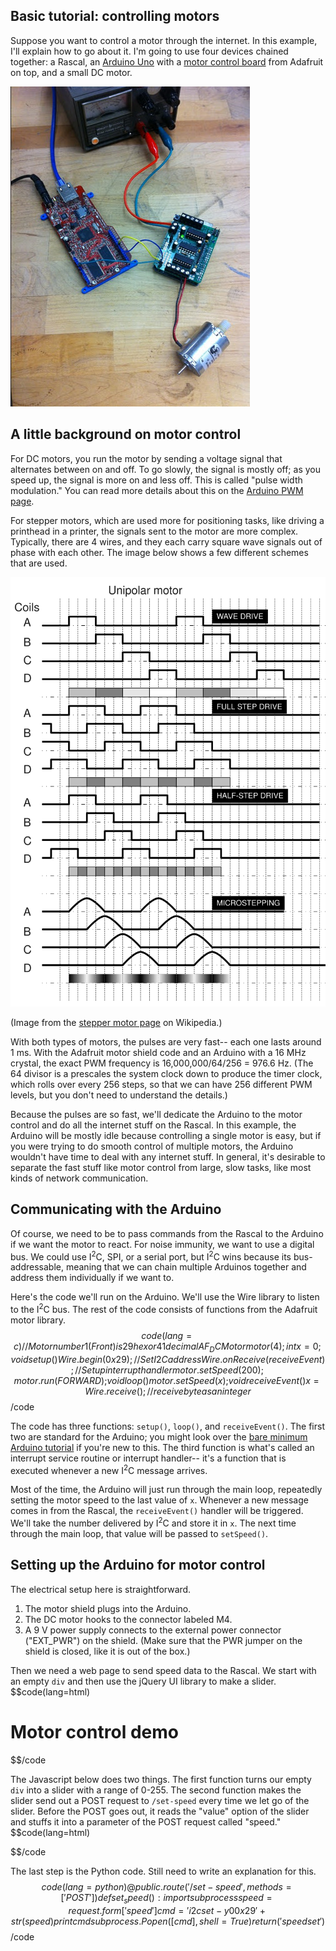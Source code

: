 ## Basic tutorial: controlling motors ##

Suppose you want to control a motor through the internet. In this example, I'll explain how to go about it. I'm going to use four devices chained together: a Rascal, an [Arduino Uno][2] with a [motor control board][1] from Adafruit on top, and a small DC motor.

<img src="/img/i2c-motor-control.jpg">

## A little background on motor control ##

For DC motors, you run the motor by sending a voltage signal that alternates between on and off. To go slowly, the signal is mostly off; as you speed up, the signal is more on and less off. This is called "pulse width modulation." You can read more details about this on the [Arduino PWM page][3].

For stepper motors, which are used more for positioning tasks, like driving a printhead in a printer, the signals sent to the motor are more complex. Typically, there are 4 wires, and they each carry square wave signals out of phase with each other. The image below shows a few different schemes that are used.

<img src="/img/stepper-motor-waveforms.png">

(Image from the [stepper motor page][4] on Wikipedia.)

With both types of motors, the pulses are very fast-- each one lasts around 1 ms. With the Adafruit motor shield code and an Arduino with a 16 MHz crystal, the exact PWM frequency is 16,000,000/64/256 = 976.6 Hz. (The 64 divisor is a prescales the system clock down to produce the timer clock, which rolls over every 256 steps, so that we can have 256 different PWM levels, but you don't need to understand the details.)

Because the pulses are so fast, we'll dedicate the Arduino to the motor control and do all the internet stuff on the Rascal. In this example, the Arduino will be mostly idle because controlling a single motor is easy, but if you were trying to do smooth control of multiple motors, the Arduino wouldn't have time to deal with any internet stuff. In general, it's desirable to separate the fast stuff like motor control from large, slow tasks, like most kinds of network communication.

## Communicating with the Arduino ##

Of course, we need to be to pass commands from the Rascal to the Arduino if we want the motor to react. For noise immunity, we want to use a digital bus. We could use I<sup>2</sup>C, SPI, or a serial port, but I<sup>2</sup>C wins because its bus-addressable, meaning that we can chain multiple Arduinos together and address them individually if we want to.

Here's the code we'll run on the Arduino. We'll use the Wire library to listen to the I<sup>2</sup>C bus. The rest of the code consists of functions from the Adafruit motor library.
$$code(lang=c)
// Motor number 1 (Front) is 29 hex or 41 decimal
AF_DCMotor motor(4);
int x=0;
void setup() 
{
    Wire.begin(0x29);              // Set I2C address
    Wire.onReceive(receiveEvent);  // Set up interrupt handler
    motor.setSpeed(200);
    motor.run(FORWARD);
}
void loop() 
{
    motor.setSpeed(x);
}
void receiveEvent() 
{
    x = Wire.receive();    // receive byte as an integer
}
$$/code

The code has three functions: <code>setup()</code>, <code>loop()</code>, and <code>receiveEvent()</code>. The first two are standard for the Arduino; you might look over the [bare minimum Arduino tutorial][5] if you're new to this. The third function is what's called an interrupt service routine or interrupt handler-- it's a function that is executed whenever a new I<sup>2</sup>C message arrives.

Most of the time, the Arduino will just run through the main loop, repeatedly setting the motor speed to the last value of <code>x</code>. Whenever a new message comes in from the Rascal, the <code>receiveEvent()</code> handler will be triggered. We'll take the number delivered by I<sup>2</sup>C and store it in <code>x</code>. The next time through the main loop, that value will be passed to <code>setSpeed()</code>.

## Setting up the Arduino for motor control ##

The electrical setup here is straightforward.

1. The motor shield plugs into the Arduino.
2. The DC motor hooks to the connector labeled M4.
3. A 9 V power supply connects to the external power connector ("EXT_PWR") on the shield. (Make sure that the PWR jumper on the shield is closed, like it is out of the box.)

Then we need a web page to send speed data to the Rascal. We start with an empty <code>div</code> and then use the jQuery UI library to make a slider.
$$code(lang=html)
<h1>Motor control demo</h1>
<div id="slider"></div>
$$/code

The Javascript below does two things. The first function turns our empty <code>div</code> into a slider with a range of 0-255. The second function makes the slider send out a POST request to <code>/set-speed</code> every time we let go of the slider. Before the POST goes out, it reads the "value" option of the slider and stuffs it into a parameter of the POST request called "speed." 
$$code(lang=html)
<script type="text/javascript">
$(function() {
    $( "#slider" ).slider({ min: 0, max: 255 });
});
$( "#slider" ).bind( "slidestop", function(event, ui) {
    var value = $( "#slider" ).slider( "option", "value" );
    $.post("/set-speed", { speed: value });
});
</script>
$$/code

The last step is the Python code. Still need to write an explanation for this.
$$code(lang=python)
@public.route('/set-speed', methods=['POST'])
def set_speed():
    import subprocess
    speed = request.form['speed']
    cmd = 'i2cset -y 0 0x29 ' + str(speed)
    print cmd
    subprocess.Popen([cmd], shell=True)
    return ('speed set')
$$/code

[1]: http://www.adafruit.com/products/81
[2]: http://arduino.cc/en/Main/ArduinoBoardUno
[3]: http://www.arduino.cc/en/Tutorial/PWM
[4]: http://en.wikipedia.org/wiki/Stepper_motor
[5]: http://arduino.cc/en/Tutorial/BareMinimum